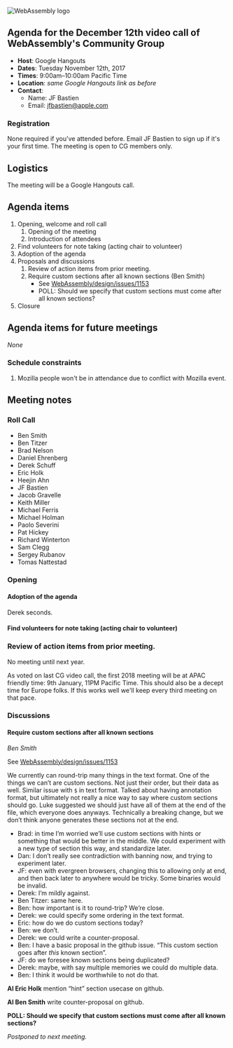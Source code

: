 ![WebAssembly logo](/images/WebAssembly.png)

## Agenda for the December 12th video call of WebAssembly's Community Group

- **Host**: Google Hangouts
- **Dates**: Tuesday November 12th, 2017
- **Times**: 9:00am–10:00am Pacific Time
- **Location**: *same Google Hangouts link as before*
- **Contact**:
    - Name: JF Bastien
    - Email: jfbastien@apple.com

### Registration

None required if you've attended before. Email JF Bastien to sign up if it's
your first time. The meeting is open to CG members only.

## Logistics

The meeting will be a Google Hangouts call.

## Agenda items

1. Opening, welcome and roll call
    1. Opening of the meeting
    1. Introduction of attendees
1. Find volunteers for note taking (acting chair to volunteer)
1. Adoption of the agenda
1. Proposals and discussions
    1. Review of action items from prior meeting.
    1. Require custom sections after all known sections (Ben Smith)
       * See [WebAssembly/design/issues/1153](https://github.com/WebAssembly/design/issues/1153)
       * POLL: Should we specify that custom sections must come after all known sections?
1. Closure

## Agenda items for future meetings

*None*

### Schedule constraints

1. Mozilla people won't be in attendance due to conflict with Mozilla event.

## Meeting notes

### Roll Call

* Ben Smith
* Ben Titzer
* Brad Nelson
* Daniel Ehrenberg
* Derek Schuff
* Eric Holk
* Heejin Ahn
* JF Bastien
* Jacob Gravelle
* Keith Miller
* Michael Ferris
* Michael Holman
* Paolo Severini
* Pat Hickey
* Richard Winterton
* Sam Clegg
* Sergey Rubanov
* Tomas Nattestad

### Opening

#### Adoption of the agenda

Derek seconds.

#### Find volunteers for note taking (acting chair to volunteer)

### Review of action items from prior meeting.

No meeting until next year.

As voted on last CG video call, the first 2018 meeting will be at APAC friendly
time: 9th January, 11PM Pacific Time. This should also be a decept time for
Europe folks. If this works well we'll keep every third meeting on that pace.

### Discussions

#### Require custom sections after all known sections

*Ben Smith*

See [WebAssembly/design/issues/1153](https://github.com/WebAssembly/design/issues/1153)

We currently can round-trip many things in the text format. One of the things we can’t are custom sections. Not just their order, but their data as well. Similar issue with `$` in text format. Talked about having annotation format, but ultimately not really a nice way to say where custom sections should go. Luke suggested we should just have all of them at the end of the file, which everyone does anyways. Technically a breaking change, but we don’t think anyone generates these sections not at the end.

* Brad: in time I’m worried we’ll use custom sections with hints or something that would be better in the middle. We could experiment with a new type of section this way, and standardize later.
* Dan: I don’t really see contradiction with banning now, and trying to experiment later.
* JF: even with evergreen browsers, changing this to allowing only at end, and then back later to anywhere would be tricky. Some binaries would be invalid.
* Derek: I’m mildly against.
* Ben Titzer: same here.
* Ben: how important is it to round-trip? We’re close.
* Derek: we could specify some ordering in the text format.
* Eric: how do we do custom sections today?
* Ben: we don’t.
* Derek: we could write a counter-proposal.
* Ben: I have a basic proposal in the github issue. “This custom section goes after *this* known section”.
* JF: do we foresee known sections being duplicated?
* Derek: maybe, with say multiple memories we could do multiple data.
* Ben: I think it would be worthwhile to not do that.

**AI Eric Holk** mention “hint” section usecase on github.

**AI Ben Smith** write counter-proposal on github.

**POLL: Should we specify that custom sections must come after all known sections?**

*Postponed to next meeting.*
